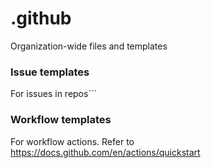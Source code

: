 # .github
Organization-wide files and templates

### Issue templates
For issues in repos```

### Workflow templates
For workflow actions.
Refer to https://docs.github.com/en/actions/quickstart

